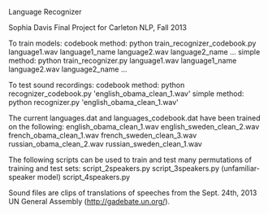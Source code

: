 Language Recognizer

Sophia Davis
Final Project for Carleton NLP, Fall 2013


To train models:
    codebook method:
        python train_recognizer_codebook.py language1.wav language1_name language2.wav language2_name ...
    simple method:
        python train_recognizer.py language1.wav language1_name language2.wav language2_name ...

To test sound recordings:
    codebook method: python recognizer_codebook.py 'english_obama_clean_1.wav'
    simple method: python recognizer.py 'english_obama_clean_1.wav'
    
The current languages.dat and languages_codebook.dat have been trained on the following:
english_obama_clean_1.wav
english_sweden_clean_2.wav
french_obama_clean_1.wav
french_sweden_clean_3.wav
russian_obama_clean_2.wav
russian_sweden_clean_1.wav

The following scripts can be used to train and test many permutations of training and test sets:
    script_2speakers.py
    script_3speakers.py (unfamiliar-speaker model)
    script_4speakers.py
    
Sound files are clips of translations of speeches from the Sept. 24th, 2013 UN General Assembly 
(http://gadebate.un.org/).
